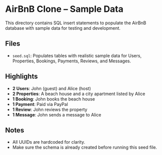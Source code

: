 # AirBnB Clone – Sample Data

This directory contains SQL insert statements to populate the AirBnB database with sample data for testing and development.

## Files

- `seed.sql`: Populates tables with realistic sample data for Users, Properties, Bookings, Payments, Reviews, and Messages.

## Highlights

- **2 Users**: John (guest) and Alice (host)
- **2 Properties**: A beach house and a city apartment listed by Alice
- **1 Booking**: John books the beach house
- **1 Payment**: Paid via PayPal
- **1 Review**: John reviews the property
- **1 Message**: John sends a message to Alice

## Notes

- All UUIDs are hardcoded for clarity.
- Make sure the schema is already created before running this seed file.
